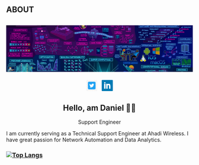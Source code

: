 ## ABOUT
## [![Daniel Maina's header](https://github.com/erickogi/erickogi/blob/main/images/background.jpeg)](https://www.linkedin.com/in/daniel-maina-58748bb4/)
<p align='center'>
<a href="https://twitter.com/anacron11"><img height="30" src="https://github.com/Dmaina5054/dmaina5054.github.io/blob/main/twitter.jpg?raw=true"></a>&nbsp;&nbsp;
<a href="https://www.linkedin.com/in/daniel-maina-58748bb4/"><img height="30" src="https://github.com/Dmaina5054/dmaina5054.github.io/blob/main/linkedin.png?raw=true"></a>
</p>
<h2 align="center">Hello, am Daniel 👋🤓</h2>
<p align="center">Support Engineer</p>

I am currently serving as a Technical Support Engineer at Ahadi Wireless.
I have great passion for Network Automation and Data Analytics.


### [![Top Langs](https://github-readme-stats.vercel.app/api/top-langs/?username=Dmaina5054)](https://github.com/Dmaina5054/github-readme-stats)



